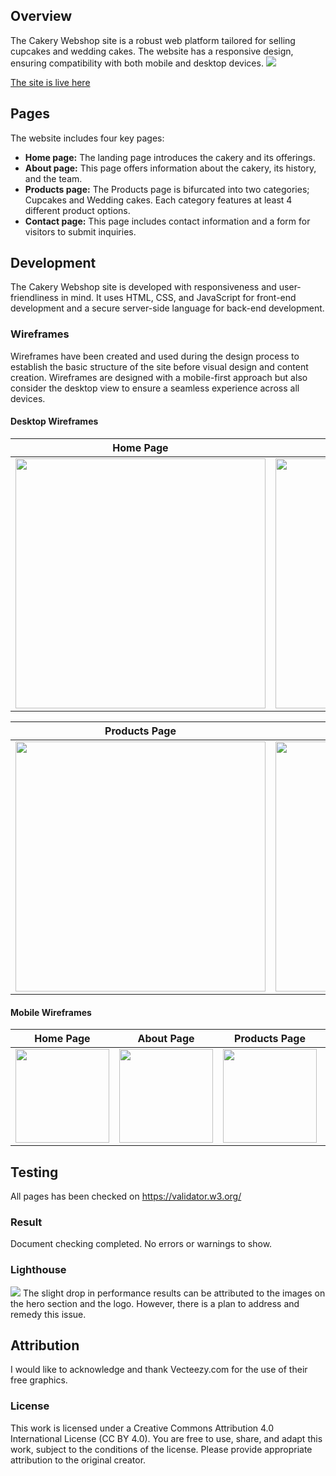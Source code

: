 ## Overview
The Cakery Webshop site is a robust web platform tailored for selling cupcakes and wedding cakes. The website has a responsive design, ensuring compatibility with both mobile and desktop devices.
<img src="https://www.binarymonk.online/presentation.png">

[The site is live here](https://hypergeek-dev.github.io/cakery-webshop/index.html)

## Pages
The website includes four key pages:

- **Home page:** The landing page introduces the cakery and its offerings.
- **About page:** This page offers information about the cakery, its history, and the team.
- **Products page:** The Products page is bifurcated into two categories; Cupcakes and Wedding cakes. Each category features at least 4 different product options.
- **Contact page:** This page includes contact information and a form for visitors to submit inquiries.

## Development

The Cakery Webshop site is developed with responsiveness and user-friendliness in mind. It uses HTML, CSS, and JavaScript for front-end development and a secure server-side language for back-end development.

### Wireframes

Wireframes have been created and used during the design process to establish the basic structure of the site before visual design and content creation. Wireframes are designed with a mobile-first approach but also consider the desktop view to ensure a seamless experience across all devices.

#### Desktop Wireframes

Home Page | About Page
--- | ---
<img src="https://www.binarymonk.online/Wireframes/desktop_home.png" width="400"> | <img src="https://www.binarymonk.online/Wireframes/desktop_about.png" width="400">

Products Page | Contact Page
--- | ---
<img src="https://www.binarymonk.online/Wireframes/desktop_products.png" width="400"> | <img src="https://www.binarymonk.online/Wireframes/desktop_contact.png" width="400">

#### Mobile Wireframes

Home Page | About Page | Products Page | Contact Page
--- | --- | --- | ---
<img src="https://www.binarymonk.online/Wireframes/mobile_home.png" width="150"> | <img src="https://www.binarymonk.online/Wireframes/mobile_about.png" width="150"> | <img src="https://www.binarymonk.online/Wireframes/mobile_products.png" width="150"> | <img src="https://www.binarymonk.online/Wireframes/mobile_contact.png" width="150">

## Testing
All pages has been checked on https://validator.w3.org/

### Result
Document checking completed. No errors or warnings to show.

### Lighthouse
<img src="https://www.binarymonk.online/lighthouse.jpg">
The slight drop in performance results can be attributed to the images on the hero section and the logo. However, there is a plan to address and remedy this issue. 

## Attribution
I would like to acknowledge and thank Vecteezy.com for the use of their free graphics.

### License
This work is licensed under a Creative Commons Attribution 4.0 International License (CC BY 4.0). You are free to use, share, and adapt this work, subject to the conditions of the license. Please provide appropriate attribution to the original creator.

